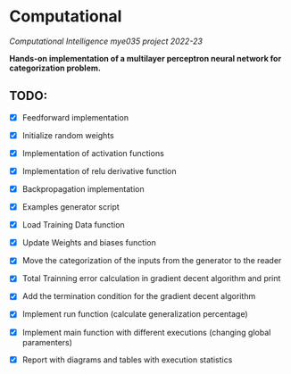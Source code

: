 # Computational
*Computational Intelligence mye035 project 2022-23*

**Hands-on implementation of a multilayer perceptron neural network for categorization problem.**

## TODO:
- [X] Feedforward implementation
- [X] Initialize random weights
- [X] Implementation of activation functions
- [X] Implementation of relu derivative function
- [X] Backpropagation implementation
- [X] Examples generator script
- [X] Load Training Data function
- [X] Update Weights and biases function
- [X] Move the categorization of the inputs from the generator to the reader
- [X] Total Trainning error calculation in gradient decent algorithm and print
- [X] Add the termination condition for the gradient decent algorithm
- [X] Implement run function (calculate generalization percentage)
- [X] Implement main function with different executions (changing global paramenters)
- [X] Report with diagrams and tables with execution statistics


